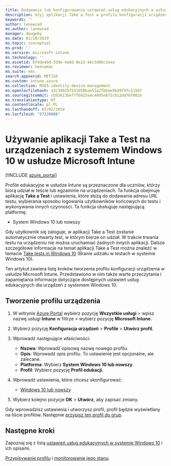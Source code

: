 ```yaml
---
title: Dodawanie lub konfigurowanie ustawień usług edukacyjnych w usłudze Microsoft Intune — Azure | Microsoft Docs
description: Użyj aplikacji Take a Test w profilu konfiguracji urządzenia na urządzeniach z systemem Windows 10 lub nowszym w usłudze Microsoft Intune. Utwórz profil konfiguracji, używając ustawień usług edukacyjnych, i wprowadź adres URL aplikacji obsługującej testy, wybierz sposób logowania użytkowników, monitoruj ekran podczas testu oraz zezwalaj na sugestie tekstowe podczas testu lub blokuj je.
keywords: ''
author: lenewsad
ms.author: lanewsad
manager: dougeby
ms.date: 01/10/2019
ms.topic: conceptual
ms.prod: ''
ms.service: microsoft-intune
ms.technology: ''
ms.assetid: 6f4de4bd-3dde-4a8d-8e22-46c5d06c3eea
ms.reviewer: heenamac
ms.suite: ems
search.appverid: MET150
ms.custom: intune-azure
ms.collection: M365-identity-device-management
ms.openlocfilehash: a3c34935f161050bae51a2fbbee9b49f9fc1156f
ms.sourcegitcommit: cb93613bef7f6015a4c4095e875cb12dd76f002e
ms.translationtype: HT
ms.contentlocale: pl-PL
ms.lasthandoff: 03/02/2019
ms.locfileid: "57228888"
---
```

# <a name="use-the-take-a-test-app-on-windows-10-devices-in-microsoft-intune"></a>Używanie aplikacji Take a Test na urządzeniach z systemem Windows 10 w usłudze Microsoft Intune

[!INCLUDE [azure_portal](./includes/azure_portal.md)]

Profile edukacyjne w usłudze Intune są przeznaczone dla uczniów, którzy biorą udział w teście lub egzaminie na urządzeniach. Ta funkcja obejmuje aplikację **Take a Test** i ustawienia, które służą do dodawania adresu URL testu, wybierania sposobu logowania użytkowników końcowych do testu i wykonywania innych czynności. Ta funkcja obsługuje następującą platformę:

- System Windows 10 lub nowszy

Gdy użytkownik się zaloguje, w aplikacji Take a Test zostanie automatycznie otwarty test, w którym bierze on udział. W trakcie trwania testu na urządzeniu nie można uruchamiać żadnych innych aplikacji. Dalsze szczegółowe informacje na temat aplikacji Take a Test można znaleźć w temacie [Take tests in Windows 10](https://docs.microsoft.com/education/windows/take-tests-in-windows-10) (Branie udziału w testach w systemie Windows 10).

Ten artykuł zawiera listę kroków tworzenia profilu konfiguracji urządzenia w usłudze Microsoft Intune. Przedstawiono w nim także warte przeczytania i zapamiętania informacje dotyczące dostępnych ustawień usług edukacyjnych dla urządzeń z systemem Windows 10.

## <a name="create-a-device-profile"></a>Tworzenie profilu urządzenia

1. W witrynie [Azure Portal](https://portal.azure.com) wybierz pozycję **Wszystkie usługi** > wpisz nazwę usługi **Intune** w filtrze > wybierz pozycję **Microsoft Intune**.
2. Wybierz pozycję **Konfiguracja urządzeń** > **Profile** > **Utwórz profil**.
3. Wprowadź następujące właściwości:

    - **Nazwa**: Wprowadź opisową nazwę nowego profilu.
    - **Opis**: Wprowadź opis profilu. To ustawienie jest opcjonalne, ale zalecane.
    - **Platforma**: Wybierz **System Windows 10 lub nowszy**.
    - **Profil**: Wybierz pozycję **Profil edukacji**.

4. Wprowadź ustawienia, które chcesz skonfigurować:

    - [Windows 10 lub nowszy](education-settings-windows.md)

5. Wybierz kolejno pozycje **OK** > **Utwórz**, aby zapisać zmiany.

Gdy wprowadzisz ustawienia i utworzysz profil, profil będzie wyświetlany na liście profilów. Następnie [przypisz ten profil do grup](device-profile-assign.md).

## <a name="next-steps"></a>Następne kroki

Zapoznaj się z listą [ustawień usług edukacyjnych w systemie Windows 10](education-settings-windows.md) i ich opisami.

[Przypisywanie profilu](device-profile-assign.md) i [monitorowanie jego stanu](device-profile-monitor.md).
